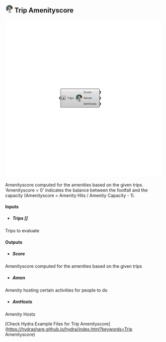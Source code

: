 ## ![](../../images/icons/Trip_Amenityscore.png) Trip Amenityscore

![](../../images/components/Trip_Amenityscore.png)

Amenityscore computed for the amenities based on the given trips. 'Amenityscore = 0' indicates the balance between the footfall and the capacity (Amenityscore = Amenity Hits / Amenity Capacity - 1).

#### Inputs
* ##### Trips []
Trips to evaluate

#### Outputs
* ##### Score
Amenityscore computed for the amenities based on the given trips
* ##### Amen
Amenity hosting certain activities for people to do
* ##### AmHosts
Amenity Hosts


[Check Hydra Example Files for Trip Amenityscore](https://hydrashare.github.io/hydra/index.html?keywords=Trip Amenityscore)